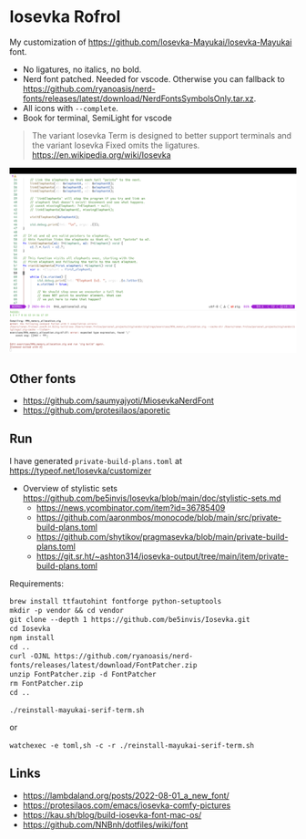# Iosevka Rofrol

My customization of <https://github.com/Iosevka-Mayukai/Iosevka-Mayukai> font.

- No ligatures, no italics, no bold.
- Nerd font patched. Needed for vscode. Otherwise you can fallback to <https://github.com/ryanoasis/nerd-fonts/releases/latest/download/NerdFontsSymbolsOnly.tar.xz>.
- All icons with `--complete`.
- Book for terminal, SemiLight for vscode

> The variant Iosevka Term is designed to better support terminals and the variant Iosevka Fixed omits the ligatures. <https://en.wikipedia.org/wiki/Iosevka>

![](screenshot.png)

## Other fonts

- <https://github.com/saumyajyoti/MiosevkaNerdFont>
- <https://github.com/protesilaos/aporetic>

## Run

I have generated `private-build-plans.toml` at <https://typeof.net/Iosevka/customizer>

- Overview of stylistic sets <https://github.com/be5invis/Iosevka/blob/main/doc/stylistic-sets.md>
  - <https://news.ycombinator.com/item?id=36785409>
  - <https://github.com/aaronmbos/monocode/blob/main/src/private-build-plans.toml>
  - <https://github.com/shytikov/pragmasevka/blob/main/private-build-plans.toml>
  - <https://git.sr.ht/~ashton314/iosevka-output/tree/main/item/private-build-plans.toml>

Requirements:

```shell
brew install ttfautohint fontforge python-setuptools
mkdir -p vendor && cd vendor
git clone --depth 1 https://github.com/be5invis/Iosevka.git
cd Iosevka
npm install
cd ..
curl -OJNL https://github.com/ryanoasis/nerd-fonts/releases/latest/download/FontPatcher.zip
unzip FontPatcher.zip -d FontPatcher
rm FontPatcher.zip
cd ..
```

`./reinstall-mayukai-serif-term.sh`

or

`watchexec -e toml,sh -c -r ./reinstall-mayukai-serif-term.sh`

## Links

- <https://lambdaland.org/posts/2022-08-01_a_new_font/>
- <https://protesilaos.com/emacs/iosevka-comfy-pictures>
- <https://kau.sh/blog/build-iosevka-font-mac-os/>
- <https://github.com/NNBnh/dotfiles/wiki/font>
